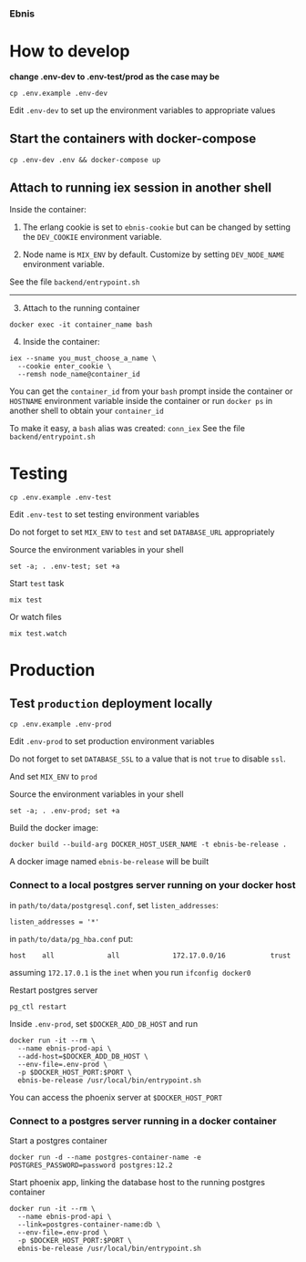 ### Ebnis

# How to develop


__change .env-dev to .env-test/prod as the case may be__


```
cp .env.example .env-dev
```


Edit `.env-dev` to set up the environment variables to appropriate values


## Start the containers with docker-compose

```
cp .env-dev .env && docker-compose up
```


## Attach to running iex session in another shell


Inside the container:


1. The erlang cookie is set to `ebnis-cookie` but can be changed by setting
the `DEV_COOKIE` environment variable.

2. Node name is `MIX_ENV` by default. Customize by setting `DEV_NODE_NAME`
environment variable.


See the file `backend/entrypoint.sh`

----

3. Attach to the running container

```
docker exec -it container_name bash
```

4. Inside the container:

```
iex --sname you_must_choose_a_name \
  --cookie enter_cookie \
  --remsh node_name@container_id
```


You can get the `container_id` from your `bash` prompt inside the container
or `HOSTNAME` environment variable inside the container
or run `docker ps` in another shell to obtain your `container_id`


To make it easy, a `bash` alias was created: `conn_iex`
See the file `backend/entrypoint.sh`


# Testing


```
cp .env.example .env-test
```

Edit `.env-test` to set testing environment variables

Do not forget to set `MIX_ENV` to `test` and set `DATABASE_URL` appropriately


Source the environment variables in your shell

```
set -a; . .env-test; set +a
```


Start `test` task

```
mix test
```


Or watch files

```
mix test.watch
```


# Production


## Test `production` deployment locally


```
cp .env.example .env-prod
```

Edit `.env-prod` to set production environment variables


Do not forget to set `DATABASE_SSL` to a value that is not `true` to disable
`ssl`.

And set `MIX_ENV` to `prod`


Source the environment variables in your shell

```
set -a; . .env-prod; set +a
```


Build the docker image:

```
docker build --build-arg DOCKER_HOST_USER_NAME -t ebnis-be-release .
```

A docker image named `ebnis-be-release` will be built


### Connect to a local postgres server running on your docker host


in `path/to/data/postgresql.conf`, set `listen_addresses`:

```
listen_addresses = '*'
```


in `path/to/data/pg_hba.conf` put:

```
host    all             all             172.17.0.0/16           trust
```


assuming `172.17.0.1` is the `inet` when you run `ifconfig docker0`


Restart postgres server

```
pg_ctl restart 
```

Inside `.env-prod`, set `$DOCKER_ADD_DB_HOST` and run

```
docker run -it --rm \
  --name ebnis-prod-api \
  --add-host=$DOCKER_ADD_DB_HOST \
  --env-file=.env-prod \
  -p $DOCKER_HOST_PORT:$PORT \
  ebnis-be-release /usr/local/bin/entrypoint.sh
```

You can access the phoenix server at `$DOCKER_HOST_PORT`


### Connect to a postgres server running in a docker container


Start a postgres container

```
docker run -d --name postgres-container-name -e POSTGRES_PASSWORD=password postgres:12.2
```


Start phoenix app, linking the database host to the running postgres container

```
docker run -it --rm \
  --name ebnis-prod-api \
  --link=postgres-container-name:db \
  --env-file=.env-prod \
  -p $DOCKER_HOST_PORT:$PORT \
  ebnis-be-release /usr/local/bin/entrypoint.sh
```

